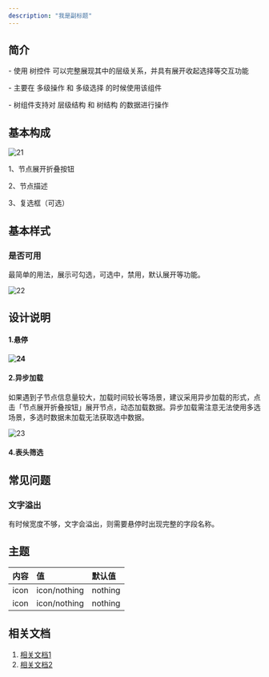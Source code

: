 ```yaml
---
description: "我是副标题"
---
```

<!--副标题具体写法见源代码模式1-->

## 简介

\- 使用 树控件 可以完整展现其中的层级关系，并具有展开收起选择等交互功能

\- 主要在 多级操作 和 多级选择 的时候使用该组件

\- 树组件支持对 层级结构 和 树结构 的数据进行操作



## 基本构成
![21](../../../images/tree/21.png)

1、节点展开折叠按钮

2、节点描述

3、复选框（可选）


## 基本样式
### 是否可用

最简单的用法，展示可勾选，可选中，禁用，默认展开等功能。

![22](../../../images/tree/22.png)


## 设计说明
#### 1.悬停

#### ![24](../../../images/tree/24.png)





#### 2.异步加载

如果遇到子节点信息量较大，加载时间较长等场景，建议采用异步加载的形式，点击「节点展开折叠按钮」展开节点，动态加载数据。异步加载需注意无法使用多选场景，多选时数据未加载无法获取选中数据。

![23](../../../images/tree/23.png)

#### 4.表头筛选



## 常见问题

### 文字溢出

有时候宽度不够，文字会溢出，则需要悬停时出现完整的字段名称。






## 主题

| 内容 | 值           | 默认值  |
| :--- | :----------- | :------ |
| icon | icon/nothing | nothing |
| icon | icon/nothing | nothing |


## 相关文档

1. [相关文档1](https://www.ucloud.cn)
2. [相关文档2](https://www.ucloud.cn)
